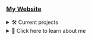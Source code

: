 ### [My Website](https://pikakid98.github.io)

<details>
<summary>🛠️ Current projects</summary>

- Currently working on a new Pikakid98 Games website `(1/21)`
   <details>
    
   ➖ [Main page](https://pikakid98-games.github.io/)
   \
   ✔️ [Adventure Guy](https://pikakid98-games.github.io/adventure-guy)
   \
   ❌ PurrCatory
   \
   ❌ SonicboomColt Classics
   \
   ❌ Pikakid98 Classic Game Collection
   \
   ❌ Pikakid98 & SonicboomColt Classics
   \
   ❌ The Story Of A Succubus Named Candice
   \
   ❌ The Computer
   \
   ➖ Pikakid98 (Youtuber) Fangame Collection
   \
   ✔️ [Cave Of The Dead](https://pikakid98-games.github.io/cave-of-the-dead)
   \
   ❌ The Legend Of Zelda: Sword Of Destiny
   \
   ❌ Pikakid98 Studios Game Gallery
   \
   ❌ Markiplier’s Mansion
   \
   ❌ 8-Bit Markiplier
   \
   ❌ JackSepticEye: Into The System
   \
   ❌ Techron
   \
   ❌ Cave Of The Dead 2: Dimensional Disaster
   \
   ❌ Cave Of The Dead Remastered
   \
   ❌ PHE Adventures
   \
   ❌ Unreleased projects
   \
   ❌ Pikakid98 Launcher: Special Edition `This will include all of the games as they were all make FOR the launcher and not just included`
  
   </details>

- Decompiling my old GameMaker Studio games `(7/15)`
   <details>

   ❌ 8-Bit Markiplier
   \
   ❌ Cave Of The Dead Remastered
   \
   ❌ Cave Of The Dead 2: Dimensional Disaster `Debug Build`
   \
   ❌ Cave Of The Dead 2: Dimensional Disaster `Release Build`
   \
   ❌ Minecraft 2D (GMS) `Original by SonicboomColt`
   \
   ❌ Ninja (GMS) `Original by SonicboomColt`
   \
   ✔️ PHE Adventures
   \
   ✔️ Pikakid98 & SonicboomColt Classics
   \
   ✔️ Pikakid98 (Youtuber) Fangame Collection
   \
   ✔️ Pikakid98 Classic Game Collection
   \
   ✔️ PurrCatory `Alpha Build`
   \
   ✔️ PurrCatory `Demo Build`
   \
   ❌ RobotKiller (GMS) `Original by SonicboomColt`
   \
   ✔️ SonicboomColt Classics
   \
   ❌ The Computer

   </details>

- Working on my first DooM WAD

</details>


<details>
<summary>📁 Click here to learn about me </summary>

Hey, It's yo girl Pikakid98. A Trans, Bi, Furry who codes, makes YouTube videos and does voice work ;)
\
 ️‍⚧️ Pronouns: She/Her


# Projects
| Name | Status | Engine/Language | Release Year | Price | FLOSS | Type
| --- | --- |--- | --- | --- | --- | --- |
[YouTube](https://pikakid98.github.io/yt/) | On-Hold | | 2012 - 2024 | | | Hobby
[Adventure Guy](https://pikakid98-games.github.io/adventure-guy/) | Complete (Game Jam version) | Game Maker 8.2 / Game Maker Language | 2023 | Name your own price (Game Jam) | Yes | Game
[Voice work](https://pikakid98.github.io/support-me/hire-me) | On-Hold | | TBA | Prices vary | | Job
Secret Project | In-Development | Game Maker 8.2 / Game Maker Language / AutoHotkey | TBA | Freeware | Not Yet | Multi-App Launcher
Secret Project | Planned | Game Maker 8.2 / Game Maker Language / AutoHotkey | TBA | Freeware | Not Yet | Multi-Game Launcher
[Pikakid98 Launcher + PLUpdater](https://git-pikakid98.github.io/launcher) | On-Hold | Game Maker 8.1 / Game Maker Language / Batch / Visual Basic | 2021 | Freeware | Yes | Multi-App Launcher
Secret Project | In-Development | Game Maker 8.2 / Game Maker Language | TBA | Freeware | Not Yet | Game Compilation
[The Story Of A Succubus Named Candice](https://pikakid98games.wordpress.com/thestoryofasuccubusnamedcandice/) | On Hold | RPG Maker VX Ace / Ruby | 2016 | Freeware | No (But it's easy to find the code) | Game
[Pika's Greenscreen Repo](https://git-pikakid98.github.io/other/pikas-greenscreen-repo) | Abandoned (May come back) | | 2022 | Freeware ([CC](https://creativecommons.org/)) | N/A | Video files
[DeclutterTube](https://git-pikakid98.github.io/other/decluttertube) | Active |  | 2023 | Freeware | Yes | uBlock Origin filters
Collection Of Collections | On-Hold | Game Maker 8.2 / Game Maker Language | TBA | Freeware | Not Yet | Multi-Launcher Launcher
Secret Project | In-Development | Game Maker 8.2 / Game Maker Language / AutoHotkey / Batch | TBA | Freeware | Not Yet | Tool


<details>
<summary>📁 Other Projects</summary>

| Name | Status | Engine/Language | Release Year | Price | FLOSS | Type
| --- | --- |--- | --- | --- | --- | --- |
[Simple M3U Maker](https://git-pikakid98.github.io/apps/simple-m3u-maker) | On-Hold (Plan to remake it) | Batch | 2021 | Freeware | Yes | Tool
[The Legend Of Zelda: Sword Of Destiny](https://git-pikakid98.github.io/games/the-legend-of-zelda-sword-of-destiny) | Finished (Plan to remake it)  | Game Maker 8.1 / Game Maker Language | 2013 | Fangame | Yes | Game
[Cave Of The Dead](https://git-pikakid98.github.io/games/cave-of-the-dead) | Finished | Game Maker 8.1 / Game Maker Language | 2012 | Freeware | Yes | Game
[PurrCatory](https://pikakid98games.wordpress.com/purrcatory) | Cancelled | Game Maker Studio / Game Maker Language | 2015 | Freeware | Not Yet | Game
[The Computer](https://pikakid98games.wordpress.com/thecomputer) | Cancelled | Game Maker Studio / Game Maker Language | 2016 | Freeware | Not Yet | Game
[Pikakid98 (YouTuber) Fan Game Collection](https://pikakid98games.wordpress.com/pikakid98youtuberfangamecollection) | Cancelled | Game Maker Studio / Game Maker Language | 2019 | Freeware | Not Yet | Game Compilation
[Pikakid98 & SonicboomColt Classics](https://pikakid98games.wordpress.com/pikakid98andsonicboomcoltclassics) | Cancelled | Game Maker Studio / Game Maker Language | 2019 | Freeware | Not Yet | Game Compilation
[Pikakid98 Studios Game Gallery](https://pikakid98games.wordpress.com/pikakid98studiosgamegallery) | Cancelled | Game Maker 8.1 / Game Maker Language | 2015 - 2016 (?) | Freeware | Not yet | Game
[Markiplier's Mansion](https://git-pikakid98.github.io/games/markipliers-mansion-demo) | Cancelled | RPG Maker VX Ace / Ruby | 2015 | Fangame | Yes | Game
[8-Bit Markiplier](https://pikakid98games.wordpress.com/8-bitmarkiplier) | Cancelled | Game Maker Studio / Game Maker Language | 2015 | Fangame | No (Lost the src) | Game
[JackSepticEye: Into The System](https://pikakid98games.wordpress.com/jacksepticeyeintothesystem) | Cancelled | RPG Maker VX Ace / Ruby | 2015 - 2016 (?) | Fangame | Not yet | Game
[Techron](https://pikakid98games.wordpress.com/techron) | Cancelled | RPG Maker VX Ace / Ruby | 2015 - 2016 (?) | Freeware | Not yet | Game
[Cave Of The Dead 2: Dimensional Disaster](https://pikakid98games.wordpress.com/caveofthedead2) | Cancelled | Game Maker Studio / Game Maker Language | 2018 | Freeware | Not Yet | Game
[Cave Of The Dead Remastered](https://git-pikakid98.github.io/games/cave-of-the-dead-remastered) | Cancelled | Game Maker Studio / Game Maker Language | 2018 | Freeware | Yes (No guarantees of it working) | Game
[PHE Adventures](https://git-pikakid98.github.io/games/phe-adventures) | Cancelled | Game Maker Studio / Game Maker Language | 2018 | Freeware | Yes | Game
[Pikakid98 Launcher: Special Edition](https://git-pikakid98.github.io/other/pikakid98-launcher-se) | Finished | Game Maker 8.1 / Batch | 2022 | Freeware | Yes | Multi-App Launcher
[Cat Warfare Pre-Alpha Archive](https://git-pikakid98.github.io/games/cat-warfare-pre-alpha-archive) | On-Hold (Plan to remake) | Game Maker 8.1 / Game Maker Language | 2021 | Freeware | Yes | Game Compilation
[Cab Ov Did](https://git-pikakid98.github.io/other/pikakid98-launcher-se) | Finished | Game Maker 8.1 / Game Maker Language | 2022 | Freeware | Yes | Game
[Cet Werfur](https://git-pikakid98.github.io/other/pikakid98-launcher-se) | Finished | Game Maker 8.1 / Game Maker Language | 2022 | Freeware | Yes | Game
[Merk Minshun](https://git-pikakid98.github.io/other/pikakid98-launcher-se) | Finished | RPG Maker VX Ace / Ruby | 2022 | Freeware | Yes | Game
[Sempbul Mu3r Mekur](https://git-pikakid98.github.io/other/pikakid98-launcher-se) | Finished | Batch | 2022 | Freeware | Yes | Tool (Joke)

<details>
<summary>📁 Replaced projects</summary>
  
| Name | Status | Engine/Language | Release Year | Price | FLOSS | Type
| --- | --- |--- | --- | --- | --- | --- |
[Pikakid98 Classic Game Collection](https://pikakid98games.wordpress.com/pikakid98andsonicboomcoltclassics) | [Replaced](https://pikakid98games.wordpress.com/pikakid98andsonicboomcoltclassics) | Game Maker Studio / Game Maker Language | 2016 | Freeware | Not Yet | Game Compilation
[SonicboomColt Classics](https://pikakid98games.wordpress.com/pikakid98andsonicboomcoltclassics) | [Replaced](https://pikakid98games.wordpress.com/pikakid98andsonicboomcoltclassics) | Game Maker Studio / Game Maker Language | 2016 | Freeware | Not Yet | Game Compilation

</details>

<details>
<summary>📁 Unreleased projects</summary>

| Name | Engine/Language | Type | Reason | About | Progress | Has Src
| --- | --- |--- | --- | --- | --- | --- |
[Poké Pals Runner](https://pikakid98games.wordpress.com/pokepalsrunner/) | Game Maker 8.0 / Game Maker Language | Game | School project. Forgot to back it up ;-; | A pretty bad runner game starring the cast of [Poké Park 2: Wonders Beyond](https://en.wikipedia.org/wiki/Pok%C3%A9Park_2%3A_Wonders_Beyond) | Around 90% (Maybe) ;-; | No
[Unnamed Space Shooter (Starring Pix)](https://pikakid98games.wordpress.com/unnamedspaceshooterstarringpix/) | Game Maker Studio / Game Maker Language | Game | Too ambitious | A vertical scrolling space shooter with an 8-Bit art style | Title only | No
[The House Of Ghouls And Traps (THOGAT)](https://pikakid98games.wordpress.com/thehouseofghoulsandtraps) | Game Maker Studio / Game Maker Language | Game | Too ambitious | A point and click horror game set in a mysterious mansion | Title only | No
[Pikakid98’s Adventure](https://pikakid98games.wordpress.com/pikakid98sadventure) | RPG Maker VX Ace / Ruby | Game | Pure cringe | An adventure starring me and a bunch of original characters that are all just as cringy | Idk.. uh.. maybe around 25% | Yes
[Cat Warfare Demake](https://pikakid98games.wordpress.com/catwarfaredemake) | RPG Maker VX Ace / Ruby | Game | It was a passing idea that I got bored of due to being too ambitious | Cat Warfare reimagined as a Game Boy style RPG | Single level | Yes
[Five Nights At Freddy’s: Purple Guy Origins](https://pikakid98games.wordpress.com/fnafpurpleguyorigins) | RPG Maker VX Ace / Ruby | Game | I hated the idea | Inspired by [Five Nights At F**kboy's](https://gamejolt.com/games/fnafbcc/532194) to make a "serious" FNAF RPG | Single level | Yes
[Overtale: Sans' Adventure](https://pikakid98games.wordpress.com/overtalesansadventure) | RPG Maker VX Ace / Ruby | Game | I hated the idea | A Sans RPG.. That was it | Single level | Yes
[Sheep](https://pikakid98games.wordpress.com/sheep) | RPG Maker VX Ace / Ruby | Game | Lack of energy + Break up from EyeShellJones (Dual effort) | A game akin to [OFF](https://off.fandom.com/wiki/OFF_Wiki) and [Suits](https://store.steampowered.com/app/410670/Suits_A_Business_RPG/) | Single level | No
[Cave Of The Dead †](https://pikakid98games.wordpress.com/caveofthedeadplus) | Game Maker Studio / Game Maker Language | Game | Gave up + Lost src | A reimagining of COTD in Spelunky style | Title only | No
MCrusadr | Batch | Tool | Lack of energy | A [Super Smash Bros. Crusade](https://smash-crusade.itch.io/crusade) mod loader | ~ 50% | Yes

</details>

</details>

# Coding languages that I know
| Language | Skill Level |
| --- | --- |
![ahk](/icons/ahk.png) AutoHotkey | Decent
![cmd](/icons/cmd.png) Batch (aka Windows Command Prompt) | Decent
![md](/icons/markdown.png) Markdown | Iffy
![gm](/icons/gm.png) Game Maker Language | Iffy
![vb](/icons/vb.png) VBScript | A little
![rb](/icons/rb.png) Ruby | A little
![sh](/icons/sh.png) Bash (aka Linux Command Prompt) | A little
![html](/icons/html.png) HTML | A little
![ps](/icons/ps.png) PowerShell | A little
![py](/icons/py.png) Python | Basically nothing
![cs](/icons/cs.png) C# | Basically nothing
![js](/icons/js.png) JavaScript | Basically nothing
![css](/icons/css.png) CSS | Basically nothing

</details>
